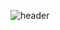 ![header](https://capsule-render.vercel.app/api?type=waving&color=auto&height=300&section=header&text=Hello!%20%20😊&fontSize=90)
